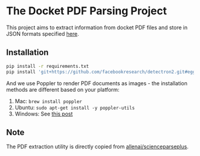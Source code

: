 # The Docket PDF Parsing Project 

This project aims to extract information from docket PDF files and store in JSON formats specified [here](https://github.com/scales-okn/PACER-tools/tree/master/code/parsers#json-schema).

## Installation

```bash
pip install -r requirements.txt
pip install 'git+https://github.com/facebookresearch/detectron2.git#egg=detectron2' 
```

And we use Poppler to render PDF documents as images - the installation methods are different based on your platform:
1. Mac: `brew install poppler`
2. Ubuntu: `sudo apt-get install -y poppler-utils`
3. Windows: See [this post](https://stackoverflow.com/questions/18381713/how-to-install-poppler-on-windows)


## Note

The PDF extraction utility is directly copied from [allenai/scienceparseplus](https://github.com/allenai/scienceparseplus/tree/main/src/scienceparseplus/pdftools).